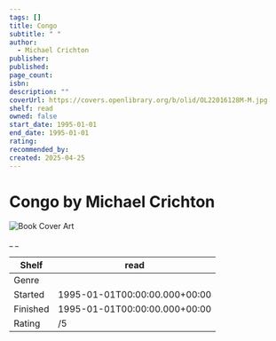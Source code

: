```yaml
---
tags: []
title: Congo
subtitle: " "
author:
  - Michael Crichton
publisher:
published:
page_count:
isbn:
description: ""
coverUrl: https://covers.openlibrary.org/b/olid/OL22016128M-M.jpg
shelf: read
owned: false
start_date: 1995-01-01
end_date: 1995-01-01
rating:
recommended_by:
created: 2025-04-25
---
```


# Congo by Michael Crichton

![Book Cover Art](https://covers.openlibrary.org/b/olid/OL22016128M-M.jpg)

_ _

| Shelf | read |
| --- | --- |
| Genre |  |
| Started | 1995-01-01T00:00:00.000+00:00 |
| Finished | 1995-01-01T00:00:00.000+00:00 |
| Rating | /5 |

